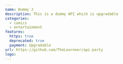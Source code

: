 ```yaml
---
name: Dummy 2
description: This is a dummy API which is upgradable
categories:
  - comics
  - entertainment
features:
  https: true
  deprecated: true
  payment: Upgradable
url: https://github.com/TheLearneer/api-party
logo:
---
```

